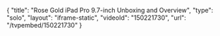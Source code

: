 {
    "title": "Rose Gold iPad Pro 9.7-inch Unboxing and Overview",
    "type": "solo",
    "layout": "iframe-static",
    "videoId": "150221730",
    "url": "\/tvpembed\/150221730"
}